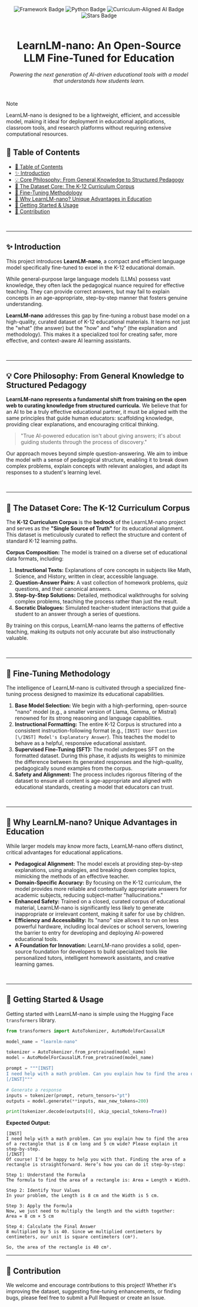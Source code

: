 <div align="center">
  <img src="https://img.shields.io/badge/Framework-Hugging%20Face-yellow?style=for-the-badge&logo=huggingface" alt="Framework Badge">
  <img src="https://img.shields.io/badge/Language-Python-blue?style=for-the-badge&logo=python" alt="Python Badge">
  <img src="https://img.shields.io/badge/Paradigm-Curriculum--Aligned%20AI-green?style=for-the-badge&logo=googleclassroom" alt="Curriculum-Aligned AI Badge">
  <img src="https://img.shields.io/github/stars/cotix-ai/LearnLM-nano?style=for-the-badge&color=gold" alt="Stars Badge">
</div>

<br>

<h1 align="center">
  LearnLM-nano: An Open-Source LLM Fine-Tuned for Education
</h1>

<p align="center">
  <i>Powering the next generation of AI-driven educational tools with a model that understands how students learn.</i>
</p>

<br>

>[!NOTE]
> LearnLM-nano is designed to be a lightweight, efficient, and accessible model, making it ideal for deployment in educational applications, classroom tools, and research platforms without requiring extensive computational resources.

## 🌟 Table of Contents

-   [🌟 Table of Contents](#-table-of-contents)
-   [✨ Introduction](#-introduction)
-   [💡 Core Philosophy: From General Knowledge to Structured Pedagogy](#-core-philosophy-from-general-knowledge-to-structured-pedagogy)
-   [🧠 The Dataset Core: The K-12 Curriculum Corpus](#-the-dataset-core-the-k-12-curriculum-corpus)
-   [🧩 Fine-Tuning Methodology](#-fine-tuning-methodology)
-   [🚀 Why LearnLM-nano? Unique Advantages in Education](#-why-learnlm-nano-unique-advantages-in-education)
-   [🔧 Getting Started & Usage](#-getting-started--usage)
-   [🤝 Contribution](#-contribution)

<br>

---

## ✨ Introduction

This project introduces **LearnLM-nano**, a compact and efficient language model specifically fine-tuned to excel in the K-12 educational domain.

While general-purpose large language models (LLMs) possess vast knowledge, they often lack the pedagogical nuance required for effective teaching. They can provide correct answers, but may fail to explain concepts in an age-appropriate, step-by-step manner that fosters genuine understanding.

**LearnLM-nano** addresses this gap by fine-tuning a robust base model on a high-quality, curated dataset of K-12 educational materials. It learns not just the "what" (the answer) but the "how" and "why" (the explanation and methodology). This makes it a specialized tool for creating safer, more effective, and context-aware AI learning assistants.

<br>

---

## 💡 Core Philosophy: From General Knowledge to Structured Pedagogy

**LearnLM-nano represents a fundamental shift from training on the open web to curating knowledge from structured curricula.** We believe that for an AI to be a truly effective educational partner, it must be aligned with the same principles that guide human educators: scaffolding knowledge, providing clear explanations, and encouraging critical thinking.

> "True AI-powered education isn't about giving answers; it's about guiding students through the process of discovery."

Our approach moves beyond simple question-answering. We aim to imbue the model with a sense of pedagogical structure, enabling it to break down complex problems, explain concepts with relevant analogies, and adapt its responses to a student's learning level.

<br>

---

## 🧠 The Dataset Core: The K-12 Curriculum Corpus

The **K-12 Curriculum Corpus** is the **bedrock** of the LearnLM-nano project and serves as the **"Single Source of Truth"** for its educational alignment. This dataset is meticulously curated to reflect the structure and content of standard K-12 learning paths.

**Corpus Composition:**
The model is trained on a diverse set of educational data formats, including:
1.  **Instructional Texts:** Explanations of core concepts in subjects like Math, Science, and History, written in clear, accessible language.
2.  **Question-Answer Pairs:** A vast collection of homework problems, quiz questions, and their canonical answers.
3.  **Step-by-Step Solutions:** Detailed, methodical walkthroughs for solving complex problems, teaching the process rather than just the result.
4.  **Socratic Dialogues:** Simulated teacher-student interactions that guide a student to an answer through a series of questions.

By training on this corpus, LearnLM-nano learns the patterns of effective teaching, making its outputs not only accurate but also instructionally valuable.

<br>

---

## 🧩 Fine-Tuning Methodology

The intelligence of LearnLM-nano is cultivated through a specialized fine-tuning process designed to maximize its educational capabilities.

1.  **Base Model Selection:** We begin with a high-performing, open-source "nano" model (e.g., a smaller version of Llama, Gemma, or Mistral) renowned for its strong reasoning and language capabilities.
2.  **Instructional Formatting:** The entire K-12 Corpus is structured into a consistent instruction-following format (e.g., `[INST] User Question [\/INST] Model's Explanatory Answer`). This teaches the model to behave as a helpful, responsive educational assistant.
3.  **Supervised Fine-Tuning (SFT):** The model undergoes SFT on the formatted dataset. During this phase, it adjusts its weights to minimize the difference between its generated responses and the high-quality, pedagogically sound examples from the corpus.
4.  **Safety and Alignment:** The process includes rigorous filtering of the dataset to ensure all content is age-appropriate and aligned with educational standards, creating a model that educators can trust.

<br>

---

## 🚀 Why LearnLM-nano? Unique Advantages in Education

While larger models may know more facts, LearnLM-nano offers distinct, critical advantages for educational applications.

*   **Pedagogical Alignment:** The model excels at providing step-by-step explanations, using analogies, and breaking down complex topics, mimicking the methods of an effective teacher.
*   **Domain-Specific Accuracy:** By focusing on the K-12 curriculum, the model provides more reliable and contextually appropriate answers for academic subjects, reducing subject-matter "hallucinations."
*   **Enhanced Safety:** Trained on a closed, curated corpus of educational material, LearnLM-nano is significantly less likely to generate inappropriate or irrelevant content, making it safer for use by children.
*   **Efficiency and Accessibility:** Its "nano" size allows it to run on less powerful hardware, including local devices or school servers, lowering the barrier to entry for developing and deploying AI-powered educational tools.
*   **A Foundation for Innovation:** LearnLM-nano provides a solid, open-source foundation for developers to build specialized tools like personalized tutors, intelligent homework assistants, and creative learning games.

<br>

---

## 🔧 Getting Started & Usage

Getting started with LearnLM-nano is simple using the Hugging Face `transformers` library.

```python
from transformers import AutoTokenizer, AutoModelForCausalLM

model_name = "learnlm-nano"

tokenizer = AutoTokenizer.from_pretrained(model_name)
model = AutoModelForCausalLM.from_pretrained(model_name)

prompt = """[INST]
I need help with a math problem. Can you explain how to find the area of a rectangle that is 8 cm long and 5 cm wide? Please explain it step-by-step.
[/INST]"""

# Generate a response
inputs = tokenizer(prompt, return_tensors="pt")
outputs = model.generate(**inputs, max_new_tokens=200)

print(tokenizer.decode(outputs[0], skip_special_tokens=True))
```
**Expected Output:**
```
[INST]
I need help with a math problem. Can you explain how to find the area of a rectangle that is 8 cm long and 5 cm wide? Please explain it step-by-step.
[/INST]
Of course! I'd be happy to help you with that. Finding the area of a rectangle is straightforward. Here’s how you can do it step-by-step:

Step 1: Understand the Formula
The formula to find the area of a rectangle is: Area = Length × Width.

Step 2: Identify Your Values
In your problem, the Length is 8 cm and the Width is 5 cm.

Step 3: Apply the Formula
Now, we just need to multiply the length and the width together:
Area = 8 cm × 5 cm

Step 4: Calculate the Final Answer
8 multiplied by 5 is 40. Since we multiplied centimeters by centimeters, our unit is square centimeters (cm²).

So, the area of the rectangle is 40 cm².
```

---

## 🤝 Contribution

We welcome and encourage contributions to this project! Whether it's improving the dataset, suggesting fine-tuning enhancements, or finding bugs, please feel free to submit a Pull Request or create an Issue.
